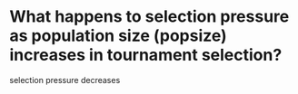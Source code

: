 # What happens to selection pressure as population size (popsize) increases in tournament selection?
selection pressure decreases

